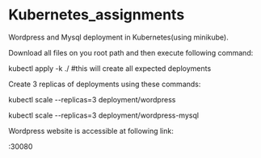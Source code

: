 # Kubernetes_assignments
Wordpress and Mysql deployment in Kubernetes(using minikube).

Download all files on you root path and then execute following command:

kubectl apply -k ./                         #this will create all expected deployments

Create 3 replicas of deployments using these commands:

kubectl scale  --replicas=3 deployment/wordpress

kubectl scale  --replicas=3 deployment/wordpress-mysql

Wordpress website is accessible at following link:

<minikube-ip address>:30080

